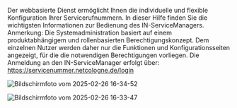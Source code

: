 Der webbasierte Dienst ermöglicht Ihnen die individuelle und flexible Konfiguration Ihrer Servicerufnummern. In dieser Hilfe finden Sie die wichtigsten Informationen zur Bedienung des IN-ServiceManagers.
Anmerkung: Die Systemadministration basiert auf einem produktabhängigem und rollenbasierten Berechtigungskonzept. Dem einzelnen Nutzer werden daher nur die Funktionen und Konfigurationsseiten angezeigt, für die die notwendigen Berechtigungen vorliegen.
Die Anmeldung an den IN-ServiceManager erfolgt über: https://servicenummer.netcologne.de/login

![Bildschirmfoto vom 2025-02-26 16-34-52](https://github.com/user-attachments/assets/eb3faca8-b416-4465-8a7c-0266e8d5bc00)


![Bildschirmfoto vom 2025-02-26 16-33-47](https://github.com/user-attachments/assets/a7c67957-5a21-43a6-bf0b-6c079504b4c9)
